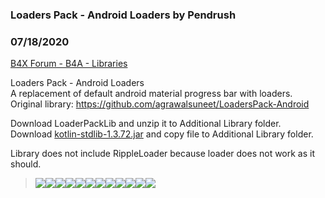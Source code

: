 ### Loaders Pack - Android Loaders by Pendrush
### 07/18/2020
[B4X Forum - B4A - Libraries](https://www.b4x.com/android/forum/threads/120274/)

Loaders Pack - Android Loaders  
A replacement of default android material progress bar with loaders.  
Original library: <https://github.com/agrawalsuneet/LoadersPack-Android>  
  
Download LoaderPackLib and unzip it to Additional Library folder.  
Download [kotlin-stdlib-1.3.72.jar](https://repo1.maven.org/maven2/org/jetbrains/kotlin/kotlin-stdlib/1.3.72/kotlin-stdlib-1.3.72.jar) and copy file to Additional Library folder.  
  
Library does not include RippleLoader because loader does not work as it should.  
> ![](https://user-images.githubusercontent.com/12999622/48309733-f524e300-e5a5-11e8-888b-fc6c07247723.gif)![](https://user-images.githubusercontent.com/12999622/39401278-296a4180-4b39-11e8-8a8b-208edde9cc65.gif)![](https://user-images.githubusercontent.com/12999622/45126558-d6e8d400-b16b-11e8-89bd-973e11a8e54e.gif)![](https://user-images.githubusercontent.com/12999622/47268641-e8960780-d570-11e8-95cf-76ef886e104e.gif)![](https://user-images.githubusercontent.com/12999622/45266388-59b2ad00-b452-11e8-9e51-28cdb5c538b3.gif)![](https://user-images.githubusercontent.com/12999622/45809206-3fe05800-bce5-11e8-90ef-f68e46de64cc.gif)![](https://user-images.githubusercontent.com/12999622/45921114-dfac0a80-becc-11e8-8a1e-8c8d78c31dd4.gif)![](https://user-images.githubusercontent.com/12999622/46253316-13230200-c496-11e8-80f9-358abe44bd34.gif)![](https://user-images.githubusercontent.com/12999622/48309628-66fc2d00-e5a4-11e8-9802-feee36a41e3d.gif)![](https://user-images.githubusercontent.com/12999622/46934218-8b7fea80-d074-11e8-980e-70bdbb361f87.gif)![](https://user-images.githubusercontent.com/12999622/34488210-6dafe19e-efcf-11e7-9558-5740e1d0a42b.gif)![](https://user-images.githubusercontent.com/12999622/34639868-0a358574-f2e0-11e7-8b10-10ce9c6f3a6e.gif)